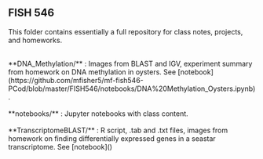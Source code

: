 ## FISH 546

This folder contains essentially a full repository for class notes, projects, and homeworks. 

<br>
**DNA_Methylation/** : Images from BLAST and IGV, experiment summary from homework on DNA methylation in oysters. See [notebook](https://github.com/mfisher5/mf-fish546-PCod/blob/master/FISH546/notebooks/DNA%20Methylation_Oysters.ipynb). 
<br>
<br>
**notebooks/** : Jupyter notebooks with class content. 
<br>
<br>
**TranscriptomeBLAST/** : R script, .tab and .txt files, images from homework on finding differentially expressed genes in a seastar transcriptome. See [notebook]()